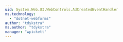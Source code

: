 ```yaml
---
uid: System.Web.UI.WebControls.AdCreatedEventHandler
ms.technology: 
  - "dotnet-webforms"
author: "tdykstra"
ms.author: "tdykstra"
manager: "wpickett"
---
```

